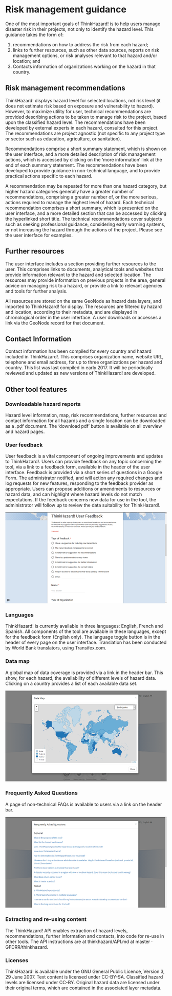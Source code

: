 # Risk management guidance
One of the most important goals of ThinkHazard! is to help users manage disaster risk in their projects, not only to identify the hazard level. This guidance takes the form of: 
1. recommendations on how to address the risk from each hazard; 
2. links to further resources, such as other data sources, reports on risk management options, or risk analyses relevant to that hazard and/or location; and 
3. Contacts information of organizations working on the hazard in that country.

## Risk management recommendations
ThinkHazard! displays hazard level for selected locations, not risk level (it does not estimate risk based on exposure and vulnerability to hazard). However, to maximize utility for user, technical recommendations are provided describing actions to be taken to manage risk to the project, based upon the classified hazard level. The recommendations have been developed by external experts in each hazard, consulted for this project. The recommendations are project agnostic (not specific to any project type or sector such as education, agriculture, or sanitation). 

Recommendations comprise a short summary statement, which is shown on the user interface, and a more detailed description of risk management actions, which is accessed by clicking on the ‘more information’ link at the end of each summary statement. The recommendations have been developed to provide guidance in non-technical language, and to provide practical actions specific to each hazard. 

A recommendation may be repeated for more than one hazard category, but higher hazard categories generally have a greater number of recommendations, comprising a greater number of, or the more serious, actions required to manage the highest level of hazard. Each technical recommendation comprises a short summary, which is presented on the user interface, and a more detailed section that can be accessed by clicking the hyperlinked short title. The technical recommendations cover subjects such as seeking professional guidance, considering early warning systems, or not increasing the hazard through the actions of the project. Please see the user interface for examples.

## Further resources
The user interface includes a section providing further resources to the user. This comprises links to documents, analytical tools and websites that provide information relevant to the hazard and selected location. The resources may provide information on previous projects in the area, general advice on managing risk to a hazard, or provide a link to relevant agencies and tools for further analysis.

All resources are stored on the same GeoNode as hazard data layers, and imported to ThinkHazard! for display. The resources are filtered by hazard and location, according to their metadata, and are displayed in chronological order in the user interface. A user downloads or accesses a link via the GeoNode record for that document.

## Contact Information
Contact information has been compiled for every country and hazard included in ThinkHazard!. This comprises organization name, website URL, telephone and email address, for up to three organizations per hazard and country. This list was last compiled in early 2017. It will be periodically reviewed and updated as new versions of ThinkHazard! are developed.

## Other tool features
### Downloadable hazard reports
Hazard level information, map, risk recommendations, further resources and contact information for all hazards and a single location can be downloaded as a .pdf document. The ‘download pdf’ button is available on all overview and hazard pages. 

### User feedback
User feedback is a vital component of ongoing improvements and updates to ThinkHazard!. Users can provide feedback on any topic concerning the tool, via a link to a feedback form, available in the header of the user interface. Feedback is provided via a short series of questions in a Google Form. The administrator notified, and will action any required changes and log requests for new features, responding to the feedback provider as appropriate. Users can propose additions or amendments to resources or hazard data, and can highlight where hazard levels do not match expectations. If the feedback concerns new data for use in the tool, the administrator will follow up to review the data suitability for ThinkHazard!.
 
<div class="c-box-image">
  <img src="images/posts/guidance/feedback.png" alt="Google form used to obtain user feedback"/>
</div>


### Languages
ThinkHazard! is currently available in three languages: English, French and Spanish. All components of the tool are available in these languages, except for the feedback form (English only). The language toggle button is in the header of every page on the user interface. Translation has been conducted by World Bank translators, using Transifex.com.

### Data map
A global map of data coverage is provided via a link in the header bar. This show, for each hazard, the availability of different levels of hazard data. Clicking on a country provides a list of each available data set.
 
<div class="c-box-image">
  <img src="images/posts/guidance/datamap.png" alt="Global data map, showing the geographic level of data used in ThinkHazard, for each hazard and country"/>
</div>

### Frequently Asked Questions
A page of non-technical FAQs is available to users via a link on the header bar.
 
<div class="c-box-image">
  <img src="images/posts/guidance/faq.png" alt="A Frequently Asked Questions section on the site provides information about most aspects of the tool, in non-technical language"/>
</div>

### Extracting and re-using content
The ThinkHazard! API enables extraction of hazard levels, recommendations, further information and contacts, into code for re-use in other tools. The API instructions are at thinkhazard/API.md at master · GFDRR/thinkhazard.

### Licenses 
ThinkHazard! is available under the GNU General Public Licence, Version 3, 29 June 2007. Text content is licensed under CC-BY-SA. Classified hazard levels are licensed under CC-BY. Original hazard data are licensed under their original terms, which are contained in the associated layer metadata.
